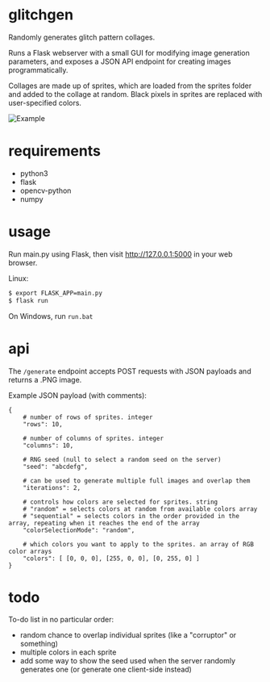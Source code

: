 # glitchgen
Randomly generates glitch pattern collages.

Runs a Flask webserver with a small GUI for modifying image generation parameters,
and exposes a JSON API endpoint for creating images programmatically.

Collages are made up of sprites, which are loaded from the sprites folder and added to the collage at random. 
Black pixels in sprites are replaced with user-specified colors.

![Example](https://user-images.githubusercontent.com/830113/81886722-44a8ee00-9552-11ea-9c32-aaeba72f13e8.png)

# requirements
- python3
- flask
- opencv-python
- numpy

# usage
Run main.py using Flask, then visit http://127.0.0.1:5000 in your web browser.

Linux:
```bash
$ export FLASK_APP=main.py
$ flask run
```

On Windows, run `run.bat`

# api
The `/generate` endpoint accepts POST requests with JSON payloads and returns a .PNG image.

Example JSON payload (with comments):

```hjson
{
    # number of rows of sprites. integer
    "rows": 10,

    # number of columns of sprites. integer
    "columns": 10,
    
    # RNG seed (null to select a random seed on the server)
    "seed": "abcdefg",
    
    # can be used to generate multiple full images and overlap them
    "iterations": 2,
    
    # controls how colors are selected for sprites. string
    # "random" = selects colors at random from available colors array
    # "sequential" = selects colors in the order provided in the array, repeating when it reaches the end of the array
    "colorSelectionMode": "random",
    
    # which colors you want to apply to the sprites. an array of RGB color arrays
    "colors": [ [0, 0, 0], [255, 0, 0], [0, 255, 0] ]
}
```

# todo
To-do list in no particular order:

- random chance to overlap individual sprites (like a "corruptor" or something)
- multiple colors in each sprite
- add some way to show the seed used when the server randomly generates one (or generate one client-side instead)

